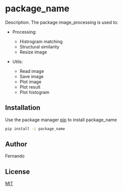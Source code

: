 # package_name

Description.
The package image_processing is used to:

-   Processing:

    -   Histrogram matching
    -   Structural similarity
    -   Resize image

-   Utils:
    -   Read image
    -   Save image
    -   Plot image
    -   Plot result
    -   Plot histogram

## Installation

Use the package manager [pip](https://pip.pypa.io/en/stable/) to install package_name

```bash
pip install -i package_name
```

## Author

Fernando

## License

[MIT](https://choosealicense.com/licenses/mit/)

